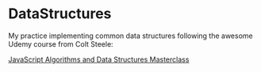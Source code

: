 # DataStructures

My practice implementing common data structures following the awesome Udemy course from Colt Steele:

[JavaScript Algorithms and Data Structures Masterclass](https://www.udemy.com/course/js-algorithms-and-data-structures-masterclass/)

